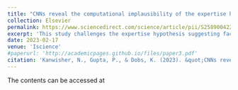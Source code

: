 ```yaml
---
title: "CNNs reveal the computational implausibility of the expertise hypothesis"
collection: Elsevier
permalink: https://www.sciencedirect.com/science/article/pii/S2589004223000536
excerpt: 'This study challenges the expertise hypothesis suggesting face-specific brain mechanisms are domain-general, showing neural networks optimized for generic object categorization outperform those for face recognition in expert object discrimination. It highlights the computational implausibility of domain-general mechanisms being as effective as face-specific ones in specialized tasks.'
date: 2023-02-17
venue: 'Iscience'
#paperurl: 'http://academicpages.github.io/files/paper3.pdf'
citation: 'Kanwisher, N., Gupta, P., & Dobs, K. (2023). &quot;CNNs reveal the computational implausibility of the expertise hypothesis.&quot; <i>Iscience, 26(2)</i>.'
---
```


The contents can be accessed at <a href="https://www.sciencedirect.com/science/article/pii/S2589004223000536"></a>
